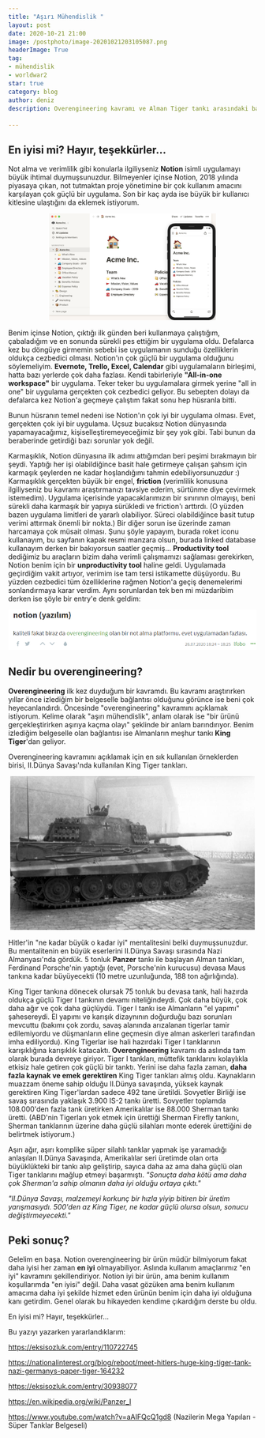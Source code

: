 ```yaml
---
title: "Aşırı Mühendislik "
layout: post
date: 2020-10-21 21:00
image: /postphoto/image-20201021203105087.png
headerImage: True
tag:
- mühendislik
- worldwar2
star: true
category: blog
author: deniz
description: Overengineering kavramı ve Alman Tiger tankı arasındaki bağlantıyı ele alan bu yazı, iyi ve kötü kavramlarını yeniden sorgulamamızı sağlıyor.

---
```


## En iyisi mi? Hayır, teşekkürler...

Not alma ve verimlilik gibi konularla ilgiliyseniz **Notion** isimli uygulamayı büyük ihtimal duymuşsunuzdur. Bilmeyenler içinse Notion, 2018 yılında piyasaya çıkan, not tutmaktan proje yönetimine bir çok kullanım amacını karşılayan çok güçlü bir uygulama. Son bir kaç ayda ise büyük bir kullanıcı kitlesine ulaştığını da eklemek istiyorum.

<p align="center">
    <img src="/postphoto/image-20201021205041886.png" alt="image-20201021205041886" style="zoom:33%;" />
</p>

Benim içinse Notion, çıktığı ilk günden beri kullanmaya çalıştığım, çabaladığım ve en sonunda sürekli pes ettiğim bir uygulama oldu. Defalarca kez bu döngüye girmemin sebebi ise uygulamanın sunduğu özelliklerin oldukça cezbedici olması. Notion'ın çok güçlü bir uygulama olduğunu söylemeliyim. **Evernote, Trello, Excel, Calendar** gibi uygulamaların birleşimi, hatta bazı yerlerde çok daha fazlası. Kendi tabirleriyle **"All-in-one workspace"** bir uygulama. Teker teker bu uygulamalara girmek yerine "all in one" bir uygulama gerçekten çok cezbedici geliyor. Bu sebepten dolayı da defalarca kez Notion'a geçmeye çalıştım fakat sonu hep hüsranla bitti.

Bunun hüsranın temel nedeni ise Notion'ın çok iyi bir uygulama olması. Evet, gerçekten çok iyi bir uygulama. Uçsuz bucaksız Notion dünyasında yapamayacağımız, kişiselleştiremeyeceğimiz bir şey yok gibi. Tabi bunun da beraberinde getirdiği bazı sorunlar yok değil.

Karmaşıklık, Notion dünyasına ilk adımı attığımdan beri peşimi bırakmayın bir şeydi. Yaptığı her işi olabildiğince basit hale getirmeye çalışan şahsım için karmaşık şeylerden ne kadar hoşlandığımı tahmin edebiliyorsunuzdur :) Karmaşıklık gerçekten büyük bir engel, **friction** (verimlilik konusuna ilgiliyseniz bu kavramı araştırmanızı tavsiye ederim, sürtünme diye çevirmek istemedim). Uygulama içerisinde yapacaklarımızın bir sınırının olmayışı, beni sürekli daha karmaşık bir yapıya sürükledi ve friction'ı arttırdı. (O yüzden bazen uygulama limitleri de yararlı olabiliyor. Süreci olabildiğince basit tutup verimi attırmak önemli bir nokta.) Bir diğer sorun ise üzerinde zaman harcamaya çok müsait olması. Şunu şöyle yapayım, burada roket iconu kullanayım, bu sayfanın kapak resmi manzara olsun, burada linked database kullanayım derken bir bakıyorsun saatler geçmiş... **Productivity tool** dediğimiz bu araçların bizim daha verimli çalışmamızı sağlaması gerekirken, Notion benim için bir **unproductivity tool** haline geldi. Uygulamada geçirdiğim vakit artıyor, verimim ise tam tersi istikamette düşüyordu. Bu yüzden cezbedici tüm özelliklerine rağmen Notion'a geçiş denemelerimi sonlandırmaya karar verdim. Aynı sorunlardan tek ben mi müzdaribim derken ise şöyle bir entry'e denk geldim:



<p align="center">
    <img src="/postphoto/image-20201012215615199.png" alt="image-20201012215615199" style="zoom:80%;" />
</p>


## Nedir bu overengineering?

**Overengineering** ilk kez duyduğum bir kavramdı. Bu kavramı araştırırken yıllar önce izlediğim bir belgeselle bağlantısı olduğunu görünce ise beni çok heyecanlandırdı. Öncesinde "overengineering" kavramını açıklamak istiyorum. Kelime olarak "aşırı mühendislik", anlam olarak ise "bir ürünü gerçekleştirirken aşırıya kaçma olayı" şeklinde bir anlam barındırıyor. Benim izlediğim belgeselle olan bağlantısı ise Almanların meşhur tankı **King Tiger**'dan geliyor.

Overengineering kavramını açıklamak için en sık kullanılan örneklerden birisi, II.Dünya Savaşı'nda kullanılan King Tiger tankları. 

<p align="center">
    <img src="/postphoto/image-20201021203105087.png" alt="image-20201021203105087" style="zoom: 50%;" />
</p>

Hitler'in "ne kadar büyük o kadar iyi" mentalitesini belki duymuşsunuzdur. Bu mentalitenin en büyük eserlerini II.Dünya Savaşı sırasında Nazi Almanyası'nda gördük. 5 tonluk **Panzer** tankı ile başlayan Alman tankları, Ferdinand Porsche'nin yaptığı (evet, Porsche'nin kurucusu) devasa Maus tankına kadar büyüyecekti (10 metre uzunluğunda, 188 ton ağırlığında).

King Tiger tankına dönecek olursak 75 tonluk bu devasa tank, hali hazırda oldukça güçlü Tiger I tankının devamı niteliğindeydi. Çok daha büyük, çok daha ağır ve çok daha güçlüydü. Tiger I tankı ise Almanların "el yapımı" şahesereydi. El yapımı ve karışık dizaynının doğurduğu bazı sorunları mevcuttu (bakımı çok zordu, savaş alanında arızalanan tigerlar tamir edilemiyordu ve düşmanların eline geçmesin diye alman askerleri tarafından imha ediliyordu). King Tigerlar ise hali hazırdaki Tiger I tanklarının karışıklığına karışıklık katacaktı.  **Overengineering** kavramı da aslında tam olarak burada devreye giriyor. Tiger I tankları, müttefik tanklarını kolaylıkla etkisiz hale getiren çok güçlü bir tanktı. Yerini ise daha fazla zaman, **daha fazla kaynak ve emek gerektiren** King Tiger tankları almış oldu. Kaynakların muazzam öneme sahip olduğu II.Dünya savaşında, yüksek kaynak gerektiren King Tiger'lardan sadece 492 tane üretildi. Sovyetler Birliği ise savaş sırasında yaklaşık 3.900 IS-2 tankı üretti. Sovyetler toplamda 108.000'den fazla tank üretirken Amerikalılar ise 88.000 Sherman tankı üretti. (ABD'nin Tigerları yok etmek için ürettiği Sherman Firefly tankını, Sherman tanklarının üzerine daha güçlü silahları monte ederek ürettiğini de belirtmek istiyorum.)

Aşırı ağır, aşırı komplike süper silahlı tanklar yapmak işe yaramadığı anlaşılan II.Dünya Savaşında, Amerikalılar seri üretimde olan orta büyüklükteki bir tankı alıp geliştirip, sayıca daha az ama daha güçlü olan Tiger tanklarını mağlup etmeyi başarmıştı. *"Sonuçta daha kötü ama daha çok Sherman'a sahip olmanın daha iyi olduğu ortaya çıktı."*

*"II.Dünya Savaşı, malzemeyi korkunç bir hızla yiyip bitiren bir üretim yarışmasıydı. 500'den az King Tiger, ne kadar güçlü olursa olsun, sonucu değiştirmeyecekti."*

## Peki sonuç?

Gelelim en başa. Notion overengineering bir ürün müdür bilmiyorum fakat daha iyisi her zaman **en iyi** olmayabiliyor. Aslında kullanım amaçlarımız "en iyi" kavramını şekillendiriyor. Notion iyi bir ürün, ama benim kullanım koşullarımda "en iyisi" değil. Daha vasat gözüken ama benim kullanım amacıma daha iyi şekilde hizmet eden ürünün benim için daha iyi olduğuna kanı getirdim. Genel olarak bu hikayeden kendime çıkardığım derste bu oldu. 

En iyisi mi? Hayır, teşekkürler...


Bu yazıyı yazarken yararlandıklarım:

<https://eksisozluk.com/entry/110722745>

<https://nationalinterest.org/blog/reboot/meet-hitlers-huge-king-tiger-tank-nazi-germanys-paper-tiger-164232>

<https://eksisozluk.com/entry/30938077>

<https://en.wikipedia.org/wiki/Panzer_I>

<https://www.youtube.com/watch?v=aAIFQcQ1gd8> (Nazilerin Mega Yapıları - Süper Tanklar Belgeseli)
